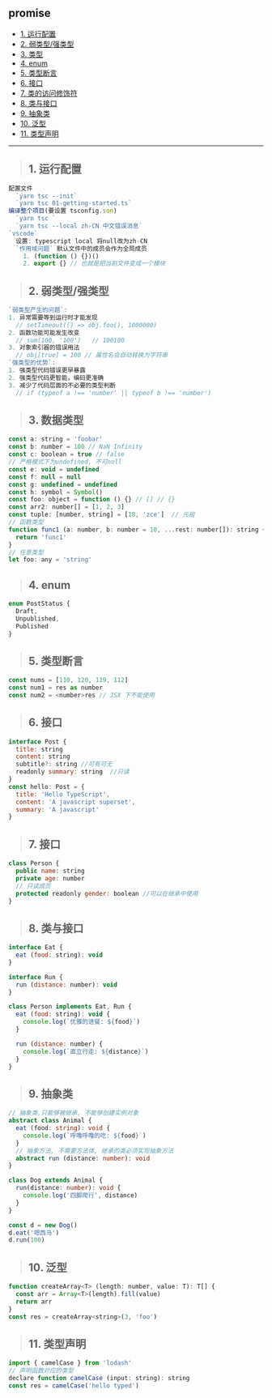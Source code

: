 
## promise
- [1. 运行配置](#1)
- [2. 弱类型/强类型](#2)
- [3. 类型](#3)
- [4. enum](#4)
- [5. 类型断言](#5)
- [6. 接口](#6)
- [7. 类的访问修饰符](#7)
- [8. 类与接口](#8)
- [9. 抽象类](#9)
- [10. 泛型](#10)
- [11. 类型声明](#11)
--------
><h2 id='1'>1. 运行配置</h2>
```js
配置文件
  `yarn tsc --init`
  `yarn tsc 01-getting-started.ts`
编译整个项目(要设置 tsconfig.son)
  `yarn tsc `
  `yarn tsc --local zh-CN 中文错误消息`
`vscode` 
  设置: typescript local 将null改为zh-CN
  `作用域问题` 默认文件中的成员会作为全局成员
    1. (function () {})()
    2. export {} // 也就是把当前文件变成一个模块
```
><h2 id='2'>2. 弱类型/强类型</h2>
```js
`弱类型产生的问题`:
1. 异常需要等到运行时才能发现
  // setTimeout(() => obj.foo(), 1000000)
2. 函数功能可能发生改变
  // sum(100, '100')   // 100100
3. 对象索引器的错误用法
  // obj[true] = 100 // 属性名会自动转换为字符串
`强类型的优势`:
1. 强类型代码错误更早暴露
2. 强类型代码更智能，编码更准确
3. 减少了代码层面的不必要的类型判断
  // if (typeof a !== 'number' || typeof b !== 'number')
```

><h2 id='3'>3. 数据类型</h2>
```js
const a: string = 'foobar'
const b: number = 100 // NaN Infinity
const c: boolean = true // false
// 严格模式下为undefined, 不可null
const e: void = undefined
const f: null = null
const g: undefined = undefined
const h: symbol = Symbol()
const foo: object = function () {} // [] // {}
const arr2: number[] = [1, 2, 3]
const tuple: [number, string] = [18, 'zce']  // 元祖
// 函数类型
function func1 (a: number, b: number = 10, ...rest: number[]): string {
  return 'func1'
}
// 任意类型 
let foo: any = 'string'
```

><h2 id='4'>4. enum</h2>
```js
enum PostStatus {
  Draft,
  Unpublished,
  Published
}
```

><h2 id='5'>5. 类型断言</h2>
```js
const nums = [110, 120, 119, 112]
const num1 = res as number
const num2 = <number>res // JSX 下不能使用
```

><h2 id='6'>6. 接口</h2>
```js
interface Post {
  title: string
  content: string
  subtitle?: string //可有可无
  readonly summary: string  //只读
}
const hello: Post = {
  title: 'Hello TypeScript',
  content: 'A javascript superset',
  summary: 'A javascript'
}
```
><h2 id='7'>7. 接口</h2>
```js
class Person {
  public name: string 
  private age: number
  // 只读成员
  protected readonly gender: boolean //可以在继承中使用
}
```
><h2 id='8'>8. 类与接口</h2>
```js
interface Eat {
  eat (food: string): void
}

interface Run {
  run (distance: number): void
}

class Person implements Eat, Run {
  eat (food: string): void {
    console.log(`优雅的进餐: ${food}`)
  }

  run (distance: number) {
    console.log(`直立行走: ${distance}`)
  }
}
```
><h2 id='9'>9. 抽象类</h2>
```ts
// 抽象类,只能够被继承, 不能够创建实例对象
abstract class Animal {
  eat (food: string): void {
    console.log(`呼噜呼噜的吃: ${food}`)
  }
  // 抽象方法, 不需要方法体, 继承的类必须实现抽象方法
  abstract run (distance: number): void
}

class Dog extends Animal {
  run(distance: number): void {
    console.log('四脚爬行', distance)
  }
}

const d = new Dog()
d.eat('嗯西马')
d.run(100)
```

><h2 id='10'>10. 泛型</h2>
```js
function createArray<T> (length: number, value: T): T[] {
  const arr = Array<T>(length).fill(value)
  return arr
}
const res = createArray<string>(3, 'foo')
```

><h2 id='11'>11. 类型声明</h2>
```js
import { camelCase } from 'lodash'
// 声明函数对应的类型
declare function camelCase (input: string): string
const res = camelCase('hello typed')
```